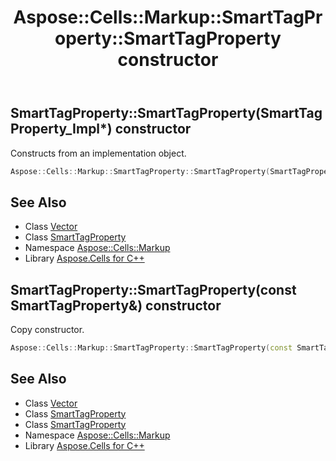 ﻿---
title: Aspose::Cells::Markup::SmartTagProperty::SmartTagProperty constructor
linktitle: SmartTagProperty
second_title: Aspose.Cells for C++ API Reference
description: 'Aspose::Cells::Markup::SmartTagProperty::SmartTagProperty constructor. Constructs from an implementation object in C++.'
type: docs
weight: 100
url: /cpp/aspose.cells.markup/smarttagproperty/smarttagproperty/
---
## SmartTagProperty::SmartTagProperty(SmartTagProperty_Impl*) constructor


Constructs from an implementation object.

```cpp
Aspose::Cells::Markup::SmartTagProperty::SmartTagProperty(SmartTagProperty_Impl *impl)
```

## See Also

* Class [Vector](../../../aspose.cells/vector/)
* Class [SmartTagProperty](../)
* Namespace [Aspose::Cells::Markup](../../)
* Library [Aspose.Cells for C++](../../../)
## SmartTagProperty::SmartTagProperty(const SmartTagProperty\&) constructor


Copy constructor.

```cpp
Aspose::Cells::Markup::SmartTagProperty::SmartTagProperty(const SmartTagProperty &src)
```

## See Also

* Class [Vector](../../../aspose.cells/vector/)
* Class [SmartTagProperty](../)
* Class [SmartTagProperty](../)
* Namespace [Aspose::Cells::Markup](../../)
* Library [Aspose.Cells for C++](../../../)

